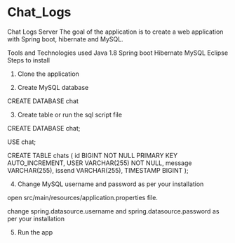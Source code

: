 # Chat_Logs
Chat Logs Server
The goal of the application is to create a web application with Spring boot, hibernate and MySQL.

Tools and Technologies used
Java 1.8
Spring boot
Hibernate 
MySQL 
Eclipse 
Steps to install
1. Clone the application

2. Create MySQL database

CREATE DATABASE chat

3. Create table or run the sql script file

CREATE DATABASE chat;

USE chat;

CREATE TABLE chats
(
	id BIGINT NOT NULL PRIMARY KEY AUTO_INCREMENT,
    USER VARCHAR(255) NOT NULL,
    message VARCHAR(255),
    issend VARCHAR(255),
    TIMESTAMP BIGINT
);


4. Change MySQL username and password as per your installation

open src/main/resources/application.properties file.

change spring.datasource.username and spring.datasource.password as per your installation

5. Run the app


